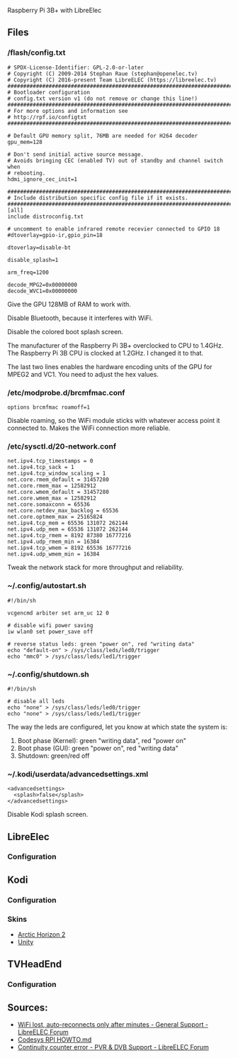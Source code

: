 Raspberry Pi 3B+ with LibreElec

## Files

### /flash/config.txt

    # SPDX-License-Identifier: GPL-2.0-or-later
    # Copyright (C) 2009-2014 Stephan Raue (stephan@openelec.tv)
    # Copyright (C) 2016-present Team LibreELEC (https://libreelec.tv)
    ################################################################################
    # Bootloader configuration
    # config.txt version v1 (do not remove or change this line!)
    ################################################################################
    # For more options and information see
    # http://rpf.io/configtxt
    ################################################################################
    
    # Default GPU memory split, 76MB are needed for H264 decoder
    gpu_mem=128
    
    # Don't send initial active source message.
    # Avoids bringing CEC (enabled TV) out of standby and channel switch when
    # rebooting.
    hdmi_ignore_cec_init=1
    
    ################################################################################
    # Include distribution specific config file if it exists.
    ################################################################################
    [all]
    include distroconfig.txt
    
    # uncomment to enable infrared remote recevier connected to GPIO 18
    #dtoverlay=gpio-ir,gpio_pin=18
    
    dtoverlay=disable-bt
    
    disable_splash=1
    
    arm_freq=1200
    
    decode_MPG2=0x00000000
    decode_WVC1=0x00000000

Give the GPU 128MB of RAM to work with.

Disable Bluetooth, because it interferes with WiFi.

Disable the colored boot splash screen.

The manufacturer of the Raspberry Pi 3B+ overclocked to CPU to 1.4GHz. The Raspberry Pi 3B CPU is clocked at 1.2GHz. I changed it to that.

The last two lines enables the hardware encoding units of the GPU for MPEG2 and VC1. You need to adjust the hex values.

### /etc/modprobe.d/brcmfmac.conf

    options brcmfmac roamoff=1

Disable roaming, so the WiFi module sticks with whatever access point it connected to. Makes the WiFi connection more reliable.

### /etc/sysctl.d/20-network.conf

    net.ipv4.tcp_timestamps = 0
    net.ipv4.tcp_sack = 1
    net.ipv4.tcp_window_scaling = 1
    net.core.rmem_default = 31457280
    net.core.rmem_max = 12582912
    net.core.wmem_default = 31457280
    net.core.wmem_max = 12582912
    net.core.somaxconn = 65536
    net.core.netdev_max_backlog = 65536
    net.core.optmem_max = 25165824
    net.ipv4.tcp_mem = 65536 131072 262144
    net.ipv4.udp_mem = 65536 131072 262144
    net.ipv4.tcp_rmem = 8192 87380 16777216
    net.ipv4.udp_rmem_min = 16384
    net.ipv4.tcp_wmem = 8192 65536 16777216
    net.ipv4.udp_wmem_min = 16384

Tweak the network stack for more throughput and reliability.

### ~/.config/autostart.sh

    #!/bin/sh
     
    vcgencmd arbiter set arm_uc 12 0
    
    # disable wifi power saving
    iw wlan0 set power_save off
    
    # reverse status leds: green "power on", red "writing data"
    echo "default-on" > /sys/class/leds/led0/trigger
    echo "mmc0" > /sys/class/leds/led1/trigger

### ~/.config/shutdown.sh

    #!/bin/sh
    
    # disable all leds
    echo "none" > /sys/class/leds/led0/trigger
    echo "none" > /sys/class/leds/led1/trigger

The way the leds are configured, let you know at which state the system is:

1. Boot phase (Kernel): green "writing data", red "power on"
2. Boot phase (GUI): green "power on", red "writing data"
3. Shutdown: green/red off

### ~/.kodi/userdata/advancedsettings.xml

    <advancedsettings>
      <splash>false</splash>
    </advancedsettings>

Disable Kodi splash screen.

## LibreElec

### Configuration

## Kodi

### Configuration

### Skins

* [Arctic Horizon 2](https://forum.kodi.tv/showthread.php?tid=367352)
* [Unity](https://kodi.tv/addons/matrix/skin.unity)

## TVHeadEnd

### Configuration

## Sources:

* [WiFi lost, auto-reconnects only after minutes - General Support - LibreELEC Forum](https://forum.libreelec.tv/thread/24173-wifi-lost-auto-reconnects-only-after-minutes/?postID=157235#post157235)
* [Codesys RPI HOWTO.md](https://gist.github.com/kmpm/bc7e0bb4a99f38fb4206#tune-system)
* [Continuity counter error - PVR & DVB Support - LibreELEC Forum](https://forum.libreelec.tv/thread/4878-continuity-counter-error/?postID=34178#post34178)
